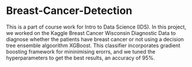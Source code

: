 # Breast-Cancer-Detection
This is a part of course work for Intro to Data Science (IDS). In this project, we worked on the Kaggle Breast Cancer Wisconsin Diagnostic Data to diagnose whether the patients have breast cancer or not using a decision tree ensemble algoorithm XGBoost. This classifier incorporates gradient boosting framework for mininimising erorrs, and we tuned the hyperparameters to get the best results, an accuracy of 95%.
